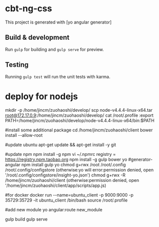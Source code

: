 # cbt-ng-css

This project is generated with [yo angular generator]

## Build & development

Run `gulp` for building and `gulp serve` for preview.

## Testing

Running `gulp test` will run the unit tests with karma.


# deploy for nodejs
mkdir -p /home/jincm/zuohaoshi/develop/
scp node-v4.4.4-linux-x64.tar root@172.17.0.9:/home/jincm/zuohaoshi/develop/
cat /root/.profile :export PATH=/home/jincm/zuohaoshi/develop/node-v4.4.4-linux-x64/bin:$PATH

#install some additional package
cd /home/jincm/zuohaoshi/client
bower install --allow-root 

#update ubuntu
apt-get update && apt-get install -y git

#update npm
npm install -g npm
vi ~/.npmrc
registry = https://registry.npm.taobao.org
npm install -g gulp bower yo  #generator-angular
npm install gulp yo
chmod g+rwx /root /root/.config /root/.config/configstore (otherwise:yo will error:permission denied, open '/root/.config/configstore/insight-yo.json')
chmod g+rwx -R /home/jincm/zuohaoshi/client     (otherwise:permission denied, open '/home/jincm/zuohaoshi/client/app/scripts/app.js)


#for docker
docker run --name=ubuntu_client -p 9000:9000 -p 35729:35729 -it ubuntu_client /bin/bash
source /root/.profile

#add new module
yo angular:route new_module

gulp build
gulp serve
